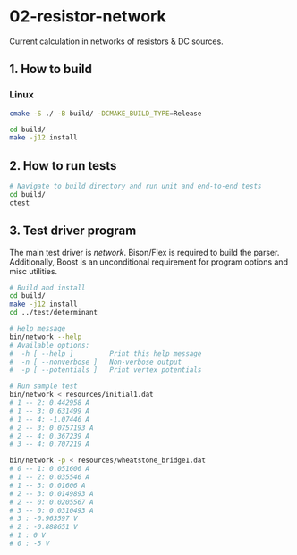 # 02-resistor-network

Current calculation in networks of resistors & DC sources.

## 1. How to build
### Linux
```sh
cmake -S ./ -B build/ -DCMAKE_BUILD_TYPE=Release

cd build/
make -j12 install
```

## 2. How to run tests
```sh
# Navigate to build directory and run unit and end-to-end tests
cd build/
ctest
```

## 3. Test driver program
The main test driver is _network_. Bison/Flex is required to build the parser. Additionally, Boost is an unconditional requirement for program options and misc utilities.

```sh
# Build and install
cd build/
make -j12 install
cd ../test/determinant

# Help message
bin/network --help
# Available options:
#  -h [ --help ]         Print this help message
#  -n [ --nonverbose ]   Non-verbose output
#  -p [ --potentials ]   Print vertex potentials

# Run sample test
bin/network < resources/initial1.dat
# 1 -- 2: 0.442958 A
# 1 -- 3: 0.631499 A
# 1 -- 4: -1.07446 A
# 2 -- 3: 0.0757193 A
# 2 -- 4: 0.367239 A
# 3 -- 4: 0.707219 A

bin/network -p < resources/wheatstone_bridge1.dat
# 0 -- 1: 0.051606 A
# 1 -- 2: 0.035546 A
# 1 -- 3: 0.01606 A
# 2 -- 3: 0.0149893 A
# 2 -- 0: 0.0205567 A
# 3 -- 0: 0.0310493 A
# 3 : -0.963597 V
# 2 : -0.888651 V
# 1 : 0 V
# 0 : -5 V

```